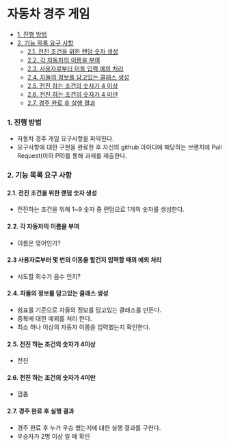 # 자동차 경주 게임

- [1. 진행 방법](#1-진행-방법)
- [2. 기능 목록 요구 사항](#2-기능-목록-요구-사항-파악)
    - [2.1. 전진 조건을 위한 랜덤 숫자 생성](#21-전진-조건을-위한-랜덤-숫자-생성)
    - [2.2. 각 자동차의 이름을 부여](#22-각-자동차의-이름을-부여)
    - [2.3. 사용자로부터 이동 입력 예외 처리](#23-사용자로부터-몇번의-이동을-할건지-입력할-때의-예외-처리)
    - [2.4. 차들의 정보를 담고있는 클래스 생성](#24-차들의-정보를-담고있는-클래스-생성)
    - [2.5. 전진 하는 조건의 숫자가 4 이상](#25-전진-하는-조건의-숫자가-4이상)
    - [2.6. 전진 하는 조건의 숫자가 4 미만](#26-전진-하는-조건의-숫자가-4미만)
    - [2.7. 경주 완료 후 실행 결과](#28-경주-완료-후-실행-결과)
    
### 1. 진행 방법
* 자동차 경주 게임 요구사항을 파악한다.
* 요구사항에 대한 구현을 완료한 후 자신의 github 아이디에 해당하는 브랜치에 Pull Request(이하 PR)를 통해 과제를 제출한다.


### 2. 기능 목록 요구 사항

#### 2.1. 전진 조건을 위한 랜덤 숫자 생성

- 전진하는 조건을 위해 1~9 숫자 중 랜덤으로 1개의 숫자를 생성한다.

#### 2.2. 각 자동차의 이름을 부여

- 이름은 영어인가?

#### 2.3  사용자로부터 몇 번의 이동을 할건지 입력할 때의 예외 처리

- 시도할 회수가 음수 인지?

#### 2.4. 차들의 정보를 담고있는 클래스 생성
 
- 쉼표를 기준으로 차들의 정보를 담고있는  클래스를 만든다.
- 중복에 대한 예외를 처리 한다.
- 최소 하나 이상의 자동차 이름을 입력했는지 확인한다.

#### 2.5. 전진 하는 조건의 숫자가 4이상 
- 전진

#### 2.6. 전진 하는 조건의 숫자가 4미만 
- 멈춤

#### 2.7. 경주 완료 후 실행 결과 
- 경주 완료 후 누가 우승 헀는지에 대한 실행 결과를 구한다.
- 우승자가 2명 이상 일 때 확인